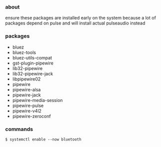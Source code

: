 ### about

ensure these packages are installed early on the system because a lot of
packages depend on pulse and will install actual pulseaudio instead

### packages

- bluez
- bluez-tools
- bluez-utils-compat
- gst-plugin-pipewire
- lib32-pipewire
- lib32-pipewire-jack
- libpipewire02
- pipewire
- pipewire-alsa
- pipewire-jack
- pipewire-media-session
- pipewire-pulse
- pipewire-v4l2
- pipewire-zeroconf

### commands

    $ systemctl enable --now bluetooth
